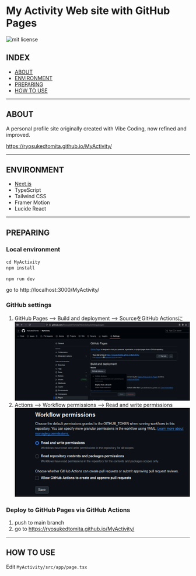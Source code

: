 # My Activity Web site with GitHub Pages

![mit license](https://img.shields.io/github/license/RyosukeDTomita/myactivity)

## INDEX

- [ABOUT](#about)
- [ENVIRONMENT](#environment)
- [PREPARING](#preparing)
- [HOW TO USE](#how-to-use)

---

## ABOUT

A personal profile site originally created with Vibe Coding, now refined and improved.

https://ryosukedtomita.github.io/MyActivity/

---

## ENVIRONMENT

- [Next.js](https://nextjs.org/)
- TypeScript
- Tailwind CSS
- Framer Motion
- Lucide React

---

## PREPARING

### Local environment

```shell
cd MyActivity
npm install
```

```shell
npm run dev
```

go to http://localhost:3000/MyActivity/


### GitHub settings

1. GitHub Pages --> Build and deployment --> SourceをGitHub Actionsに
    ![github-pages](./assets/github-pages.png)
2. Actions --> Workflow permissions --> Read and write permissions
    ![github-actions](./assets/github-actions.png)

### Deploy to GitHub Pages via GitHub Actions

1. push to main branch
2. go to https://ryosukedtomita.github.io/MyActivity/

---

## HOW TO USE

Edit `MyActivity/src/app/page.tsx`
